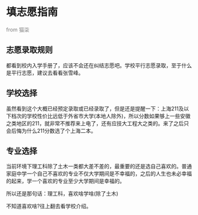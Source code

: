 # 填志愿指南

<p style="color: gray;text-align: left">from 猫柒</p>

## 志愿录取规则

都看到校内入学手册了，应该不会还在纠结志愿吧。学校平行志愿录取，至于什么是平行志愿，建议去看看张雪峰。

## 学校选择

虽然看到这个大概已经预定录取或已经录取了，但是还是提醒一下：上海211及以下档次的学校性价比远低于外省市大学(本地人除外)，所以分数如果够上一些安徽之类地区的211，就非常不推荐来上电了，还有应技大工程大之类的。来了之后只会后悔为什么211分数选了个上海二本。

## 专业选择

当前环境下理工科除了土木一类都大差不差的，最重要的还是选自己喜欢的。普通家庭中学一个自己不喜欢的专业不仅大学期间是不幸福的，之后的人生也未必幸福的起来，学一个喜欢的专业至少大学期间是幸福的。

所以还是那句话：理工科，喜欢啥学啥(除了土木)

不知道喜欢啥?往上翻去看学校介绍。